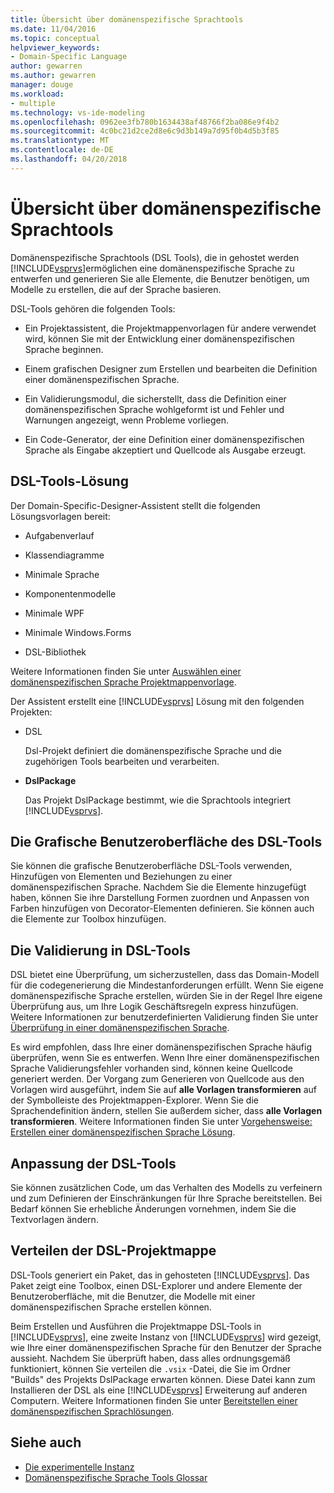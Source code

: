 ```yaml
---
title: Übersicht über domänenspezifische Sprachtools
ms.date: 11/04/2016
ms.topic: conceptual
helpviewer_keywords:
- Domain-Specific Language
author: gewarren
ms.author: gewarren
manager: douge
ms.workload:
- multiple
ms.technology: vs-ide-modeling
ms.openlocfilehash: 0962ee3fb780b1634438af48766f2ba086e9f4b2
ms.sourcegitcommit: 4c0bc21d2ce2d8e6c9d3b149a7d95f0b4d5b3f85
ms.translationtype: MT
ms.contentlocale: de-DE
ms.lasthandoff: 04/20/2018
---
```

# <a name="overview-of-domain-specific-language-tools"></a>Übersicht über domänenspezifische Sprachtools
Domänenspezifische Sprachtools (DSL Tools), die in gehostet werden [!INCLUDE[vsprvs](../code-quality/includes/vsprvs_md.md)]ermöglichen eine domänenspezifische Sprache zu entwerfen und generieren Sie alle Elemente, die Benutzer benötigen, um Modelle zu erstellen, die auf der Sprache basieren.

 DSL-Tools gehören die folgenden Tools:

-   Ein Projektassistent, die Projektmappenvorlagen für andere verwendet wird, können Sie mit der Entwicklung einer domänenspezifischen Sprache beginnen.

-   Einem grafischen Designer zum Erstellen und bearbeiten die Definition einer domänenspezifischen Sprache.

-   Ein Validierungsmodul, die sicherstellt, dass die Definition einer domänenspezifischen Sprache wohlgeformt ist und Fehler und Warnungen angezeigt, wenn Probleme vorliegen.

-   Ein Code-Generator, der eine Definition einer domänenspezifischen Sprache als Eingabe akzeptiert und Quellcode als Ausgabe erzeugt.

## <a name="the-dsl-tools-solution"></a>DSL-Tools-Lösung
 Der Domain-Specific-Designer-Assistent stellt die folgenden Lösungsvorlagen bereit:

-   Aufgabenverlauf

-   Klassendiagramme

-   Minimale Sprache

-   Komponentenmodelle

-   Minimale WPF

-   Minimale Windows.Forms

-   DSL-Bibliothek

 Weitere Informationen finden Sie unter [Auswählen einer domänenspezifischen Sprache Projektmappenvorlage](../modeling/choosing-a-domain-specific-language-solution-template.md).

 Der Assistent erstellt eine [!INCLUDE[vsprvs](../code-quality/includes/vsprvs_md.md)] Lösung mit den folgenden Projekten:

-   DSL

     Dsl-Projekt definiert die domänenspezifische Sprache und die zugehörigen Tools bearbeiten und verarbeiten.

-   **DslPackage**

     Das Projekt DslPackage bestimmt, wie die Sprachtools integriert [!INCLUDE[vsprvs](../code-quality/includes/vsprvs_md.md)].

## <a name="the-dsl-tools-graphical-interface"></a>Die Grafische Benutzeroberfläche des DSL-Tools
 Sie können die grafische Benutzeroberfläche DSL-Tools verwenden, Hinzufügen von Elementen und Beziehungen zu einer domänenspezifischen Sprache. Nachdem Sie die Elemente hinzugefügt haben, können Sie ihre Darstellung Formen zuordnen und Anpassen von Farben hinzufügen von Decorator-Elementen definieren. Sie können auch die Elemente zur Toolbox hinzufügen.

## <a name="validation-in-dsl-tools"></a>Die Validierung in DSL-Tools
 DSL bietet eine Überprüfung, um sicherzustellen, dass das Domain-Modell für die codegenerierung die Mindestanforderungen erfüllt. Wenn Sie eigene domänenspezifische Sprache erstellen, würden Sie in der Regel Ihre eigene Überprüfung aus, um Ihre Logik Geschäftsregeln express hinzufügen. Weitere Informationen zur benutzerdefinierten Validierung finden Sie unter [Überprüfung in einer domänenspezifischen Sprache](../modeling/validation-in-a-domain-specific-language.md).

 Es wird empfohlen, dass Ihre einer domänenspezifischen Sprache häufig überprüfen, wenn Sie es entwerfen. Wenn Ihre einer domänenspezifischen Sprache Validierungsfehler vorhanden sind, können keine Quellcode generiert werden. Der Vorgang zum Generieren von Quellcode aus den Vorlagen wird ausgeführt, indem Sie auf **alle Vorlagen transformieren** auf der Symbolleiste des Projektmappen-Explorer. Wenn Sie die Sprachendefinition ändern, stellen Sie außerdem sicher, dass **alle Vorlagen transformieren**. Weitere Informationen finden Sie unter [Vorgehensweise: Erstellen einer domänenspezifischen Sprache Lösung](../modeling/how-to-create-a-domain-specific-language-solution.md).

## <a name="customization-of-dsl-tools"></a>Anpassung der DSL-Tools
 Sie können zusätzlichen Code, um das Verhalten des Modells zu verfeinern und zum Definieren der Einschränkungen für Ihre Sprache bereitstellen. Bei Bedarf können Sie erhebliche Änderungen vornehmen, indem Sie die Textvorlagen ändern.

## <a name="distributing-your-dsl-solution"></a>Verteilen der DSL-Projektmappe
 DSL-Tools generiert ein Paket, das in gehosteten [!INCLUDE[vsprvs](../code-quality/includes/vsprvs_md.md)]. Das Paket zeigt eine Toolbox, einen DSL-Explorer und andere Elemente der Benutzeroberfläche, mit die Benutzer, die Modelle mit einer domänenspezifischen Sprache erstellen können.

 Beim Erstellen und Ausführen die Projektmappe DSL-Tools in [!INCLUDE[vsprvs](../code-quality/includes/vsprvs_md.md)], eine zweite Instanz von [!INCLUDE[vsprvs](../code-quality/includes/vsprvs_md.md)] wird gezeigt, wie Ihre einer domänenspezifischen Sprache für den Benutzer der Sprache aussieht. Nachdem Sie überprüft haben, dass alles ordnungsgemäß funktioniert, können Sie verteilen die `.vsix` -Datei, die Sie im Ordner "Builds" des Projekts DslPackage erwarten können. Diese Datei kann zum Installieren der DSL als eine [!INCLUDE[vsprvs](../code-quality/includes/vsprvs_md.md)] Erweiterung auf anderen Computern.  Weitere Informationen finden Sie unter [Bereitstellen einer domänenspezifischen Sprachlösungen](../modeling/deploying-domain-specific-language-solutions.md).

## <a name="see-also"></a>Siehe auch

- [Die experimentelle Instanz](../extensibility/the-experimental-instance.md)
- [Domänenspezifische Sprache Tools Glossar](http://msdn.microsoft.com/ca5e84cb-a315-465c-be24-76aa3df276aa)